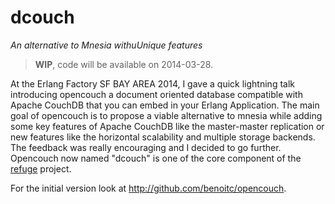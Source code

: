 # dcouch 

*An alternative to Mnesia withuUnique features*

> **WIP**, code will be available on 2014-03-28.

At the Erlang Factory SF BAY AREA 2014, I gave a quick lightning talk
introducing opencouch a document oriented database compatible with
Apache CouchDB that you can embed in your Erlang Application. The main
goal of opencouch is to propose a viable alternative to mnesia while
adding some key features of Apache CouchDB like the master-master
replication or new features like the horizontal scalability and multiple
storage backends. The feedback was really encouraging and I decided to
go further. Opencouch now named "dcouch" is one of the core component of
the [refuge](http://refuge.io) project.

For the initial version look at http://github.com/benoitc/opencouch.
